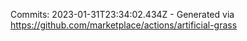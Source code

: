Commits: 2023-01-31T23:34:02.434Z - Generated via https://github.com/marketplace/actions/artificial-grass
<br>
